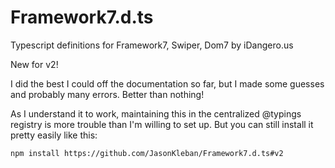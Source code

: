 # Framework7.d.ts
Typescript definitions for Framework7, Swiper, Dom7 by iDangero.us

New for v2!

I did the best I could off the documentation so far, but I made some guesses and probably many errors.  Better than nothing!

As I understand it to work, maintaining this in the centralized @typings registry is more trouble than I'm willing to set up.  But you can still install it pretty easily like this:

```
npm install https://github.com/JasonKleban/Framework7.d.ts#v2
```
